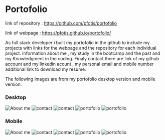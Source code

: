 # Portofolio


link of repository :   https://github.com/pfotis/portofolio

link of webpage    :   https://pfotis.github.io/portofolio/

As full stack developer i built my portofolio in the github to include my projects with links for the webpage and the repository for each individual project. Information about me , my study in the bootcamp and the past and my Knowledgment in the coding. Finaly contact there are link of my github account and my linkedin acount , my personal email and mobile number additional link to download my resume.

The following images are from my portofolio desktop version and mobile version.

###  Desktop 

<img src="./assets/images/readme/aboutMe.png" alt="About me">

<img src="./assets/images/readme/contact.png" alt="contact">

<img src="./assets/images/readme/contact2.png" alt="contact">

<img src="./assets/images/readme/portofolio.png" alt="portofolio">

<img src="./assets/images/readme/portofolio2.png" alt="portofolio">


###  Mobile 

<img src="./assets/images/readme/mobileAboutMe.png" alt="About me">

<img src="./assets/images/readme/mobileContact.png" alt="contact">

<img src="./assets/images/readme/mobileContact2.png" alt="contact">

<img src="./assets/images/readme/mobilePortofolio.png" alt="portofolio">

<img src="./assets/images/readme/mobilePortofolio2.png" alt="portofolio">

